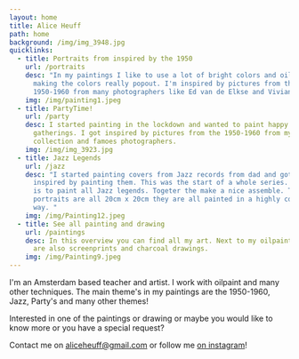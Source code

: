 ```yaml
---
layout: home
title: Alice Heuff
path: home
background: /img/img_3948.jpg
quicklinks:
  - title: Portraits from inspired by the 1950
    url: /portraits
    desc: "In my paintings I like to use a lot of bright colors and oilpaint is
      making the colors really popout. I'm inspired by pictures from the
      1950-1960 from many photographers like Ed van de Elkse and Vivian Mayer. "
    img: /img/painting1.jpeg
  - title: PartyTime!
    url: /party
    desc: I started painting in the lockdown and wanted to paint happy and funny
      gatherings. I got inspired by pictures from the 1950-1960 from my personal
      collection and famoes photographers.
    img: /img/img_3923.jpg
  - title: Jazz Legends
    url: /jazz
    desc: "I started painting covers from Jazz records from dad and got really
      inspired by painting them. This was the start of a whole series. My goal
      is to paint all Jazz legends. Togeter the make a nice assemble. The
      portraits are all 20cm x 20cm they are all painted in a highly contrast
      way. "
    img: /img/Painting12.jpeg
  - title: See all painting and drawing
    url: /paintings
    desc: In this overview you can find all my art. Next to my oilpaintings there
      are also screenprints and charcoal drawings.
    img: /img/Painting9.jpeg
---
```

I'm an Amsterdam based teacher and artist. I work with oilpaint and many other techniques. The main theme's in my paintings are the 1950-1960, Jazz,  Party's and many other themes! 

Interested in one of the paintings or drawing or maybe you would like to know more or you have a special request?

Contact me on [aliceheuff@gmail.com](aliceheuff@gmail.com) or follow me [on instagram](https://www.instagram.com/alice_heuff/)!